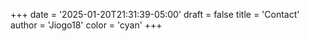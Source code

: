 +++
date = '2025-01-20T21:31:39-05:00'
draft = false
title = 'Contact'
author = 'Jiogo18'
color = 'cyan'
+++
